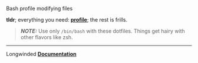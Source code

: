 Bash profile modifying files

**tldr**; everything you need: **[profile](./profile)**; the rest is frills.


> **_NOTE:_** Use only `/bin/bash` with these dotfiles. Things get hairy with other flavors like zsh.

---

Longwinded **[Documentation](./README-LONG.md)**



